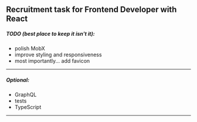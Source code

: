 Recruitment task for Frontend Developer with React
----
##### TODO (best place to keep it isn't it):
- polish MobX
- improve styling and responsiveness
- most importantly... add favicon
----
##### Optional:
- GraphQL
- tests
- TypeScript
----